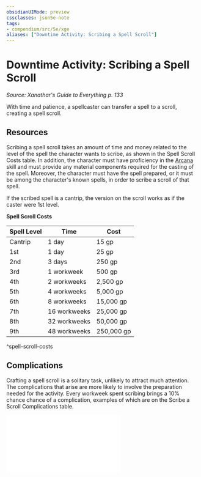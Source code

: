 ```yaml
---
obsidianUIMode: preview
cssclasses: json5e-note
tags:
- compendium/src/5e/xge
aliases: ["Downtime Activity: Scribing a Spell Scroll"]
---
```

# Downtime Activity: Scribing a Spell Scroll
*Source: Xanathar's Guide to Everything p. 133* 

With time and patience, a spellcaster can transfer a spell to a scroll, creating a spell scroll.

## Resources

Scribing a spell scroll takes an amount of time and money related to the level of the spell the character wants to scribe, as shown in the Spell Scroll Costs table. In addition, the character must have proficiency in the [Arcana](../skills.md##Arcana) skill and must provide any material components required for the casting of the spell. Moreover, the character must have the spell prepared, or it must be among the character's known spells, in order to scribe a scroll of that spell.

If the scribed spell is a cantrip, the version on the scroll works as if the caster were 1st level.

**Spell Scroll Costs**

| Spell Level | Time | Cost |
|-------------|------|------|
| Cantrip | 1 day | 15 gp |
| 1st | 1 day | 25 gp |
| 2nd | 3 days | 250 gp |
| 3rd | 1 workweek | 500 gp |
| 4th | 2 workweeks | 2,500 gp |
| 5th | 4 workweeks | 5,000 gp |
| 6th | 8 workweeks | 15,000 gp |
| 7th | 16 workweeks | 25,000 gp |
| 8th | 32 workweeks | 50,000 gp |
| 9th | 48 workweeks | 250,000 gp |
^spell-scroll-costs

## Complications

Crafting a spell scroll is a solitary task, unlikely to attract much attention. The complications that arise are more likely to involve the preparation needed for the activity. Every workweek spent scribing brings a 10% chance chance of a complication, examples of which are on the Scribe a Scroll Complications table.

![Scribe a Scroll Complications](scribe-a-scroll-complications-xge.md#)